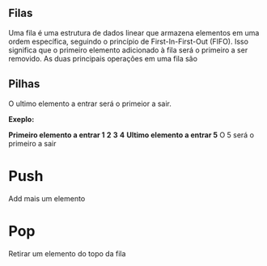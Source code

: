 ## Filas

Uma fila é uma estrutura de dados linear que armazena elementos em uma ordem específica, seguindo o princípio de First-In-First-Out (FIFO). Isso significa que o primeiro elemento adicionado à fila será o primeiro a ser removido. As duas principais operações em uma fila são

## Pilhas

O ultimo elemento a entrar será o primeior a sair.


**Exeplo:**

**Primeiro elemento a entrar 1**
**2**
**3**
**4**
**Ultimo elemento a entrar 5**
O 5 será o primeiro a sair 

# Push 
Add mais um elemento

# Pop 

Retirar um elemento do topo da fila



